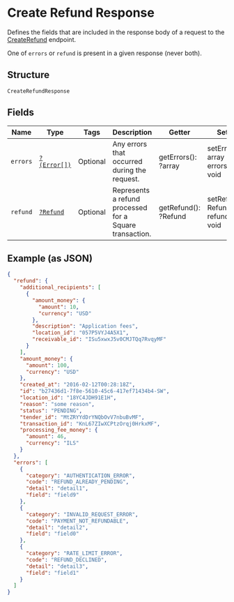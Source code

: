 
# Create Refund Response

Defines the fields that are included in the response body of
a request to the [CreateRefund](api-endpoint:Transactions-CreateRefund) endpoint.

One of `errors` or `refund` is present in a given response (never both).

## Structure

`CreateRefundResponse`

## Fields

| Name | Type | Tags | Description | Getter | Setter |
|  --- | --- | --- | --- | --- | --- |
| `errors` | [`?(Error[])`](../../doc/models/error.md) | Optional | Any errors that occurred during the request. | getErrors(): ?array | setErrors(?array errors): void |
| `refund` | [`?Refund`](../../doc/models/refund.md) | Optional | Represents a refund processed for a Square transaction. | getRefund(): ?Refund | setRefund(?Refund refund): void |

## Example (as JSON)

```json
{
  "refund": {
    "additional_recipients": [
      {
        "amount_money": {
          "amount": 10,
          "currency": "USD"
        },
        "description": "Application fees",
        "location_id": "057P5VYJ4A5X1",
        "receivable_id": "ISu5xwxJ5v0CMJTQq7RvqyMF"
      }
    ],
    "amount_money": {
      "amount": 100,
      "currency": "USD"
    },
    "created_at": "2016-02-12T00:28:18Z",
    "id": "b27436d1-7f8e-5610-45c6-417ef71434b4-SW",
    "location_id": "18YC4JDH91E1H",
    "reason": "some reason",
    "status": "PENDING",
    "tender_id": "MtZRYYdDrYNQbOvV7nbuBvMF",
    "transaction_id": "KnL67ZIwXCPtzOrqj0HrkxMF",
    "processing_fee_money": {
      "amount": 46,
      "currency": "ILS"
    }
  },
  "errors": [
    {
      "category": "AUTHENTICATION_ERROR",
      "code": "REFUND_ALREADY_PENDING",
      "detail": "detail1",
      "field": "field9"
    },
    {
      "category": "INVALID_REQUEST_ERROR",
      "code": "PAYMENT_NOT_REFUNDABLE",
      "detail": "detail2",
      "field": "field0"
    },
    {
      "category": "RATE_LIMIT_ERROR",
      "code": "REFUND_DECLINED",
      "detail": "detail3",
      "field": "field1"
    }
  ]
}
```

